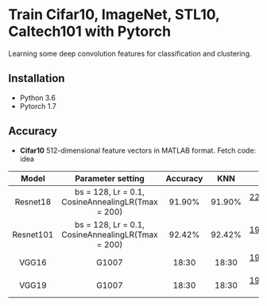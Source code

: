 # Train Cifar10, ImageNet, STL10, Caltech101 with Pytorch
Learning some deep convolution features for classification and clustering.
## Installation
* Python 3.6 
* Pytorch 1.7

## Accuracy
* **Cifar10** 512-dimensional feature vectors in MATLAB format.  Fetch code: idea

| Model           | Parameter setting                                        | Accuracy     |  KNN          | Downlaod     | 
| :-------------: |:-------------:                                           | :-----:      |  :-----:      | :-----:      | 
|  Resnet18       |bs = 128, Lr = 0.1, CosineAnnealingLR(Tmax = 200)         | 91.90%       |  91.90%       | [228_epoch.pth](https://pan.baidu.com/s/1a8yZH5KrPVxt8j8dGCYhTw) \|  [512-D](https://github.com/StevenWangNPU/Deep-Features-Learning/edit/main/README.md) | 
|  Resnet101      |bs = 128, Lr = 0.1, CosineAnnealingLR(Tmax = 200)         | 92.42%       |  92.42%       | [191_epoch.pth](https://pan.baidu.com/s/1ZIE3Ujx1zfOtfUAf-QPVyw) \| [512-D](https://github.com/StevenWangNPU/Deep-Features-Learning/edit/main/README.md) |
|  VGG16          | G1007                                                    | 18:30        |  18:30        | [191_epoch.pth](https://github.com/StevenWangNPU/Deep-Features-Learning/edit/main/README.md) \| [512-D](https://github.com/StevenWangNPU/Deep-Features-Learning/edit/main/README.md) |      
|  VGG19          | G1007                                                    | 18:30        |  18:30        | [191_epoch.pth](https://github.com/StevenWangNPU/Deep-Features-Learning/edit/main/README.md) \| [512-D](https://github.com/StevenWangNPU/Deep-Features-Learning/edit/main/README.md) |     

